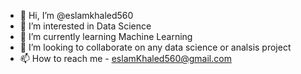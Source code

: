 - 👋 Hi, I’m @eslamkhaled560
- 👀 I’m interested in Data Science
- 🌱 I’m currently learning Machine Learning
- 💞️ I’m looking to collaborate on any data science or analsis project
- 📫 How to reach me - eslamKhaled560@gmail.com

<!---
eslamkhaled560/eslamkhaled560 is a ✨ special ✨ repository because its `README.md` (this file) appears on your GitHub profile.
You can click the Preview link to take a look at your changes.
--->
